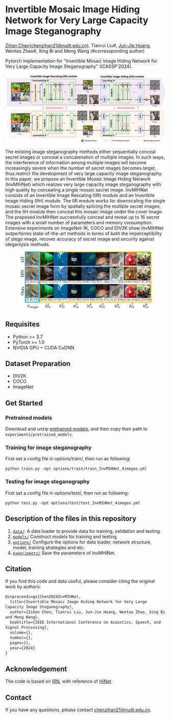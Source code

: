# Invertible Mosaic Image Hiding Network for Very Large Capacity Image Steganography 
[Zihan Chen](https://brittany-chen.github.io/)(chenzihan21@nudt.edu.cn), Tianrui Liu#, [Jun-Jie Huang](https://jjhuangcs.github.io/), Wentao Zhao#, Xing Bi and Meng Wang (#corressponding author)

Pytorch implementation for "Invertible Mosaic Image Hiding Network for Very Large Capacity Image Steganography" (ICASSP'2024).

<img src='./figures/overview_InvMIHNet.png'/>

The existing image steganography methods either sequentially conceal secret images or conceal a concatenation of multiple images. In such ways, the interference of information among multiple images will become increasingly severe when the number of secret images becomes larger, thus restrict the development of very large capacity image steganography. 
In this paper, we propose an Invertible Mosaic Image Hiding Network (InvMIHNet) which realizes very large capacity image steganography with high quality by concealing a single mosaic secret image. InvMIHNet consists of an Invertible Image Rescaling (IIR) module and an Invertible Image Hiding (IIH) module. 
The IIR module works for downscaling the single mosaic secret image form by spatially splicing the multiple secret images, and the IIH module then conceal this mosaic image under the cover image. 
The proposed InvMIHNet successfully conceal and reveal up to 16 secret images with a small number of parameters and memory consumption.
Extensive experiments on ImageNet-1K, COCO and DIV2K show InvMIHNet outperforms state-of-the-art methods in terms of both the imperceptibility of stego image, recover accuracy of secret image and security against steganlysis methods.

<figure class="half">
    <img src='./figures/InvMIHNet_8images.png'>
</figure>

## Requisites
- Python >= 3.7
- PyTorch >= 1.0
- NVIDIA GPU + CUDA CuDNN
  
## Dataset Preparation
- DIV2K
- COCO
- ImageNet


## Get Started
### Pretrained models
Download and unzip [pretrained models](https://drive.google.com/file/d/17GRiwaJN8yqmLtiAO-bJcgpG8aWHysz3/view?usp=drive_link), and then copy their path to ```experiments/pretrained_models```. 

### Training for image steganography
First set a config file in options/train/, then run as following:

	python train.py -opt options/train/train_InvMIHNet_4images.yml

### Testing for image steganography
First set a config file in options/test/, then run as following:

	python test.py -opt options/test/test_InvMIHNet_4images.yml


## Description of the files in this repository
 
1) [`data/`](./data): A data loader to provide data for training, validation and testing.
2) [`models/`](./models) Construct models for training and testing.
3) [`options/`](./options) Configure the options for data loader, network structure, model, training strategies and etc.
4) [`experiments/`](./experiments) Save the parameters of InvMHINet.


## Citation

If you find this code and data useful, please consider citing the original work by authors:

```
@inproceedings{Chen2024InvMIHNet,
  title={Invertible Mosaic Image Hiding Network for Very Large Capacity Image Steganography},
  author={Zihan Chen, Tianrui Liu, Jun-Jie Huang, Wentao Zhao, Xing Bi and Meng Wang},
  booktitle={IEEE International Conference on Acoustics, Speech, and Signal Processing},
  volume={},
  number={},
  pages={},
  year={2024}
}
```

## Acknowledgement
The code is based on [IRN](https://github.com/pkuxmq/Invertible-Image-Rescaling), with reference of [HiNet](https://github.com/TomTomTommi/HiNet).

## Contact
If you have any questions, please contact <chenzihan21@nudt.edu.cn>.

